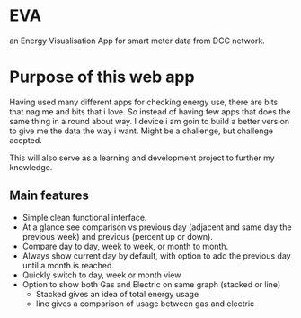 # EVA

an Energy Visualisation App for smart meter data from DCC network.

# Purpose of this web app

Having used many different apps for checking energy use, there are bits that nag me and bits that i love. So instead of having few apps that does the same thing in a round about way. I device i am goin to build a better version to give me the data the way i want. Might be a challenge, but challenge acepted.

This will also serve as a learning and development project to further my knowledge.

## Main features

- Simple clean functional interface.
- At a glance see comparison vs previous day (adjacent and same day the previous week) and previous (percent up or down).
- Compare day to day, week to week, or month to month.
- Always show current day by default, with option to add the previous day until a month is reached.
- Quickly switch to day, week or month view
- Option to show both Gas and Electric on same graph (stacked or line)
    - Stacked gives an idea of total energy usage
    - line gives a comparison of usage between gas and electric
